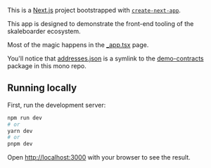 This is a [Next.js](https://nextjs.org/) project bootstrapped with [`create-next-app`](https://github.com/vercel/next.js/tree/canary/packages/create-next-app).

This app is designed to demonstrate the front-end tooling of the skaleboarder ecosystem.

Most of the magic happens in the [_app.tsx](./src/pages/_app.tsx) page.

You'll notice that [addresses.json](./src/addresses.json) is a symlink to the [demo-contracts](../demo-contracts) package in this mono repo. 

## Running locally

First, run the development server:

```bash
npm run dev
# or
yarn dev
# or
pnpm dev
```

Open [http://localhost:3000](http://localhost:3000) with your browser to see the result.